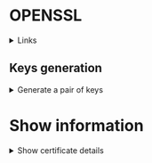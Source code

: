 # OPENSSL

<details><summary>Links</summary>
<p>
https://wiki.openssl.org/index.php/Command_Line_Utilities


</p>
</details>  
  

## Keys generation

<details><summary>Generate a pair of keys</summary>
<p>
  
```bash
#Private key
openssl genrsa -out my-key.pem 4096
```
  
```bash
#Private key - method 2
openssl genpkey -algorithm RSA -pkeyopt rsa_keygen_bits:4096 -out my-key.pem
```
  
```bash
#Public key
openssl rsa -in my-key.pem -pubout my-pub-key.pem
```
</p>
</details>

# Show information

<details><summary>Show certificate details</summary>
<p>
  
```bash
#Private key
openssl x509 -text -in my-cert.crt -noout
```
